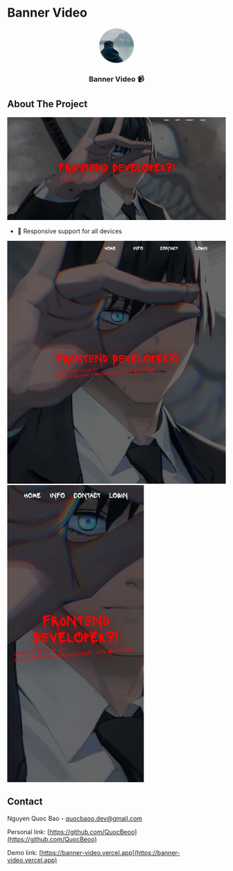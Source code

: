 # Banner Video

<!-- PROJECT LOGO -->
<div align="center">
  <a href="https://banner-video.vercel.app">
    <img src="public/app_logo.svg" alt="Logo" width="80" height="80">
  </a>

  <h3 align="center">Banner Video 📹</h3>
</div>

<!-- ABOUT THE PROJECT -->
## About The Project

[![Product Name Screen Shot][my-page-screenshot]](https://banner-video.vercel.app)

* 📱 Responsive support for all devices
  
[![Page Record Screen Shot][resp-tablet-screenshot]](https://banner-video.vercel.app)
[![Page Home Screen Shot][resp-ip-screenshot]](https://banner-video.vercel.app)


<!-- CONTACT -->
## Contact

Nguyen Quoc Bao - quocbaoo.dev@gmail.com

Personal link: [https://github.com/QuocBeoo](https://github.com/QuocBeoo)

Demo link: [https://banner-video.vercel.app](https://banner-video.vercel.app)


<!-- MARKDOWN LINKS & IMAGES -->
[my-page-screenshot]: public/screenshot/my_page.png
[resp-tablet-screenshot]: public/screenshot/resp_tablet.png
[resp-ip-screenshot]: public/screenshot/resp_ip.png
